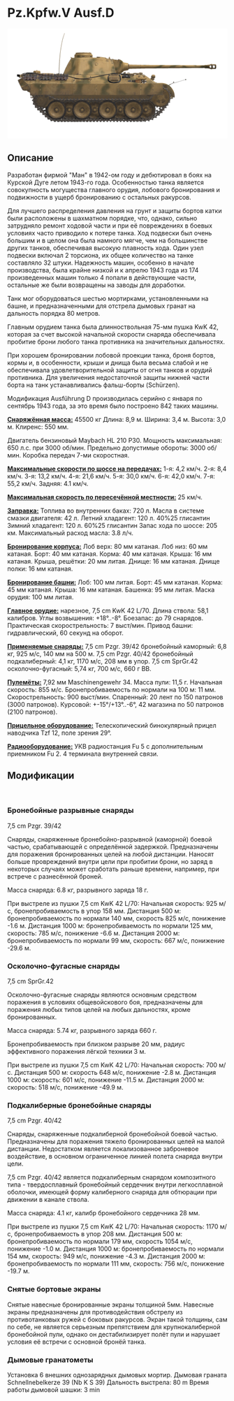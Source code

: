 ﻿# Pz.Kpfw.V Ausf.D

![_pzv-d](../images/_pzv-d.png)

## Описание

Разработан фирмой "Ман" в 1942-ом году и дебютировал в боях на Курской Дуге летом 1943-го года. Особенностью танка является совокупность могущества главного орудия, лобового бронирования и подвижности в ущерб бронированию с остальных ракурсов.

Для лучшего распределения давления на грунт и защиты бортов катки были расположены в шахматном порядке, что, однако, сильно затрудняло ремонт ходовой части и при её повреждениях в боевых условиях часто приводило к потере танка. Ход подвески был очень большим и в целом она была намного мягче, чем на большинстве других танков, обеспечивая высокую плавность хода. Один узел подвески включал 2 торсиона, их общее количество на танке составляло 32 штуки. Надежность машин, особенно в начале производства, была крайне низкой и к апрелю 1943 года из 174 произведенных машин только 4 попали в действующие части, остальные же были возвращены на заводы для доработки.

Танк мог оборудоваться шестью мортирками, установленными на башне, и предназначенными для отстрела дымовых гранат на дальность порядка 80 метров.

Главным орудием танка была длинноствольная 75-мм пушка KwK 42, которая за счет высокой начальной скорости снаряда обеспечивала пробитие брони любого танка противника на значительных дальностях. 

При хорошем бронировании лобовой проекции танка, броня бортов, кормы и, в особенности, крыши и днища была весьма слабой и не обеспечивала удовлетворительной защиты от огня танков и орудий противника. Для увеличения недостаточной защиты нижней части борта на танк устанавливались фальш-борты (Schürzen).

Модификация Ausführung D производилась серийно с января по сентябрь 1943 года, за это время было построено 842 таких машины.

<b><u>Снаряжённая масса:</u></b> 45500 кг
Длина: 8,9 м.
Ширина: 3,4 м.
Высота: 3,0 м.
Клиренс: 550 мм.

Двигатель бензиновый Maybach HL 210 P30.
Мощность максимальная: 650 л.с. при 3000 об/мин.
Предельно допустимые обороты: 3000 об/мин.
Коробка передач 7-ми скоростная.

<b><u>Максимальные скорости по шоссе на передачах:</u></b>
1-я: 4,2 км/ч.
2-я: 8,4 км/ч.
3-я: 13,2 км/ч.
4-я: 21,6 км/ч.
5-я: 30,0 км/ч.
6-я: 42,0 км/ч.
7-я: 55,2 км/ч.
Задняя: 4.1 км/ч.

<b><u>Максимальная скорость по пересечённой местности:</u></b> 25 км/ч.

<b><u>Заправка:</u></b>
Топлива во внутренних баках: 720 л.
Масла в системе смазки двигателя: 42 л.
Летний хладагент: 120 л. 40%25 глисантин
Зимний хладагент: 120 л. 60%25 глисантин
Запас хода по шоссе: 205 км.
Максимальный расход масла: 3.8 л/ч.

<b><u>Бронирование корпуса:</u></b>
Лоб верх: 80 мм катаная.
Лоб низ: 60 мм катаная.
Борт: 40 мм катаная.
Корма: 40 мм катаная.
Крыша: 16 мм катаная.
Крыша, решётки: 20 мм литая.
Днище: 16 мм катаная.
Днище полки: 16 мм катаная.

<b><u>Бронирование башни:</u></b>
Лоб: 100 мм литая.
Борт: 45 мм катаная.
Корма: 45 мм катаная.
Крыша: 16 мм катаная.
Башенка: 95 мм литая.
Маска орудия: 100 мм литая.

<b><u>Главное орудие:</u></b> нарезное, 7,5 cm KwK 42 L/70.
Длина ствола: 58,1 калибров.
Углы возвышения: +18°..-8°.
Боезапас: до 79 снарядов.
Практическая скорострельность: 7 выст/мин.
Привод башни: гидравлический, 60 секунд на оборот.

<b><u>Применяемые снаряды:</u></b>
7,5 cm Pzgr. 39/42 бронебойный каморный: 6,8 кг, 925 м/с, 140 мм на 500 м.
7,5 cm Pzgr. 40/42 бронебойный подкалиберный: 4,1 кг, 1170 м/с, 208 мм в упор.
7,5 cm SprGr.42 осколочно-фугасный: 5,74 кг, 700 м/с, 660 г ВВ.

<b><u>Пулемёты:</u></b> 7,92 мм Maschinengewehr 34.
Масса пули: 11,5 г.
Начальная скорость: 855 м/с.
Бронепробиваемость по нормали на 100 м: 11 мм.
Скорострельность: 900 выст/мин.
Спаренный: 20 лент по 150 патронов (3000 патронов).
Курсовой: +-15°/+13°..-6°, 42 магазина по 50 патронов (2100 патронов).

<b><u>Прицельное оборудование:</u></b>
Телескопический бинокулярный прицел наводчика Tzf 12, поле зрения 29°.

<b><u>Радиооборудование:</u></b>
УКВ радиостанция Fu 5 с дополнительным приемником Fu 2.
4 терминала внутренней связи.

## Модификации
﻿

### Бронебойные разрывные снаряды

7,5 cm Pzgr. 39/42

Снаряды, снаряженные бронебойно-разрывной (каморной) боевой частью, срабатывающей с определённой задержкой. Предназначены для поражения бронированных целей на любой дистанции. Наносят больше провреждений внутри цели при пробитии брони, но заряд в некоторых случаях может сработать раньше времени, например, при встрече с разнесённой броней.

Масса снаряда: 6.8 кг, разрывного заряда 18 г.

При выстреле из пушки 7,5 cm KwK 42 L/70:
Начальная скорость: 925 м/с, бронепробиваемость в упор 158 мм.
Дистанция 500 м: бронепробиваемость по нормали 140 мм, скорость 825 м/с, понижение -1.6 м.
Дистанция 1000 м: бронепробиваемость по нормали 125 мм, скорость: 785 м/с, понижение -6.6 м.
Дистанция 2000 м: бронепробиваемость по нормали 99 мм, скорость: 667 м/с, понижение -29.6 м.﻿

### Осколочно-фугасные снаряды

7,5 cm SprGr.42

Осколочно-фугасные снаряды являются основным средством поражения в условиях общевойскового боя, предназначены для поражения любых типов целей на любых дальностях, кроме бронированных.

Масса снаряда: 5.74 кг, разрывного заряда 660 г.

Бронепробиваемость при близком разрыве 20 мм, радиус эффективного поражения лёгкой техники 3 м.

При выстреле из пушки 7,5 cm KwK 42 L/70:
Начальная скорость: 700 м/с.
Дистанция 500 м: скорость 648 м/с, понижение -2.8 м.
Дистанция 1000 м: скорость: 601 м/с, понижение -11.5 м.
Дистанция 2000 м: скорость: 518 м/с, понижение -49.9 м.﻿

### Подкалиберные бронебойные снаряды

7,5 cm Pzgr. 40/42

Снаряды, снаряженные подкалиберной бронебойной боевой частью. Предназначены для поражения тяжело бронированных целей на малой дистанции. Недостатком является локализованное заброневое воздействие, в основном ограниченное линией полета снаряда внутри цели.

7,5 cm Pzgr. 40/42 является подкалиберным снарядом композитного типа - твердосплавный бронебойный сердечник внутри легкосплавной оболочки, имеющей форму калиберного снаряда для обтюрации при движении в канале ствола.

Масса снаряда: 4.1 кг, калибр бронебойного сердечника 28 мм.

При выстреле из пушки 7,5 cm KwK 42 L/70:
Начальная скорость: 1170 м/с, бронепробиваемость в упор 208 мм.
Дистанция 500 м: бронепробиваемость по нормали 179 мм, скорость 1054 м/с, понижение -1.0 м.
Дистанция 1000 м: бронепробиваемость по нормали 154 мм, скорость: 949 м/с, понижение -4.3 м.
Дистанция 2000 м: бронепробиваемость по нормали 111 мм, скорость: 756 м/с, понижение -19.7 м.﻿

### Снятые бортовые экраны

Снятые навесные бронированные экраны толщиной 5мм.
Навесные экраны предназначены для противодействия обстрелу из противотанковых ружей с боковых ракурсов. Экран такой толщины, сам по себе, не является серьезным препятствием для крупнокалиберной бронебойной пули, однако он дестабилизирует полёт пули и нарушает условия её встречи с основной бронёй танка.﻿

### Дымовые гранатометы

Установка 6 внешних однозарядных дымовых мортир.
Дымовая граната Schnellnebelkerze 39 (Nb K S 39)
Дальность выстрела: 80 m
Время работы дымовой шашки: 3 min